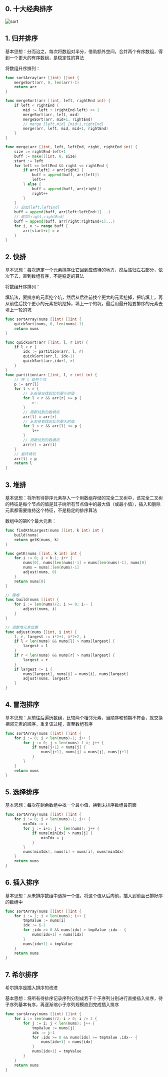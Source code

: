 ## 0. 十大经典排序

![sort](pic/sort.png)

## 1. 归并排序

基本思想：分而治之，每次将数组对半分，借助额外空间，合并两个有序数组，得到一个更大的有序数组，是稳定性的算法

将数组升序排列：

```go
func sortArray(arr []int) []int {
    mergeSort(arr, 0, len(arr)-1)
    return arr
}

func mergeSort(arr []int, left, rightEnd int) {
    if left < rightEnd {
        mid := left + (rightEnd-left) >> 1
        mergeSort(arr, left, mid)
        mergeSort(arr, mid+1, rightEnd)
        // merge [left,mid] [mid+1,rightEnd]
        merge(arr, left, mid, mid+1, rightEnd)
    }
}

func merge(arr []int, left, leftEnd, right, rightEnd int) {
    size := rightEnd-left+1
    buff := make([]int, 0, size)
    start := left
    for left <= leftEnd && right <= rightEnd {
        if arr[left] < arr[right] {
            buff = append(buff, arr[left])
            left++
        } else {
            buff = append(buff, arr[right])
            right++
        }
    }
    // 追加[left,leftEnd]
    buff = append(buff, arr[left:leftEnd+1]...)
    // 追加[right,rightEnd]
    buff = append(buff, arr[right:rightEnd+1]...)
    for i, v := range buff {
        arr[start+i] = v
    }
}
```

## 2. 快排

基本思想：每次选定一个元素排序让它回到应该待的地方，然后递归左右部分，依次下去，直到数组有序，不是稳定的算法

将数组升序排列：

填坑法，要排序的元素挖个坑，然后从后往前找个更大的元素挖掉，把坑填上，再从前往后找个更小的元素把坑挖掉，填上一个的坑，最后用最开始要排序的元素去填上一轮的坑

```go
func sortArray(nums []int) []int {
    quickSort(nums, 0, len(nums)-1)
    return nums
}

func quickSort(arr []int, l, r int) {
    if l < r {
        idx := partition(arr, l, r)
        quickSort(arr,l, idx-1)
        quickSort(arr,idx+1, r)
    }
}
func partition(arr []int, l, r int) int {
    // 在 l 处挖个坑
    p := arr[l]
    for l < r {
        // 从右往左找到比坑更小的值
        for l < r && arr[r] >= p {
            r--
        }
        // 用新找到的数填坑
        arr[l] = arr[r]
        // 从左往右找到比坑更大的值
        for l < r && arr[l] <= p {
            l++
        }
        // 用新找到的数填坑
        arr[r] = arr[l]
    }
    // 最终填坑
    arr[l] = p
    return l
}
```

## 3. 堆排

基本思想：将所有待排序元素存入一个用数组存储的完全二叉树中，该完全二叉树的特征是每个节点的值是其子树所有节点值中的最大值（或最小值），插入和删除元素都需要维持这个特征，不是稳定的排序算法

数组中的第K个最大元素：

```go
func findKthLargest(nums []int, k int) int {
    build(nums)
    return getK(nums, k)
}

func getK(nums []int, k int) int {
    for i := 0; i < k-1; i++ {
        nums[0], nums[len(nums)-1] = nums[len(nums)-1], nums[0]
        nums = nums[:len(nums)-1]
        adjust(nums, 0)
    }
    return nums[0]
}

// 建堆
func build(nums []int) {
    for i := len(nums)/2; i >= 0; i-- {
        adjust(nums, i)
    }
}

// 调整堆元素位置
func adjust(nums []int, i int) {
    l, r, largest := i*2+1, i*2+2, i
    if l < len(nums) && nums[l] > nums[largest] {
        largest = l 
    }
    if r < len(nums) && nums[r] > nums[largest] {
        largest = r
    }
    if largest != i {
        nums[largest], nums[i] = nums[i], nums[largest]
        adjust(nums, largest)
    }
}
```

## 4. 冒泡排序

基本思想：从前往后遍历数组，比较两个相邻元素，当顺序和预期不符合，就交换相邻元素的顺序，重复该过程，直至数组有序

```go
func sortArray(nums []int) []int {
    for i := 0; i < len(nums)-1; i++ {
        for j := 0; j < len(nums)-1-i; j++ {
            if nums[j+1] < nums[j] {
                nums[j+1], nums[j] = nums[j], nums[j+1]
            } 
        }
    }
    return nums
}
```

## 5. 选择排序

基本思想：每次在剩余数组中找一个最小值，换到未排序数组最前面

```go
func sortArray(nums []int) []int {
    for i := 0; i < len(nums)-1; i++ {
        minIdx := i
        for j := i+1; j < len(nums); j++ {
            if nums[minIdx] > nums[j] {
                minIdx = j
            }
        }
        nums[minIdx], nums[i] = nums[i], nums[minIdx] 
    }
    return nums
}
```

## 6. 插入排序

基本思想：从未排序数组中选择一个值，将这个值从后向前，插入到前面已排好序的数组中

```go
func sortArray(nums []int) []int {
    for i := 1; i < len(nums); i++ {
        tmpValue := nums[i]
        idx := i-1
        for ;idx >= 0 && nums[idx] > tmpValue ;idx-- {
            nums[idx+1] = nums[idx]
        }
        nums[idx+1] = tmpValue
    }
    return nums
}
```

## 7. 希尔排序

希尔排序是插入排序的改进

基本思想：将所有待排序记录序列分割成若干个子序列分别进行直接插入排序，待子序列基本有序，再逐渐缩小子序列规模直到完成插入排序

```go
func sortArray(nums []int) []int {
    for i := len(nums)/2; i > 0; i /= 2 {
        for j := i; j < len(nums); j++ {
            tmpValue := nums[j]
            idx := j-1
            for ;idx >= 0 && nums[idx] >= tmpValue ;idx-- {
                nums[idx+1] = nums[idx]
            }
            nums[idx+1] = tmpValue
        }
    }
    return nums
}
```


